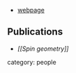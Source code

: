 
* [webpage](http://www.math.sunysb.edu/~mlm/)

## Publications

* _[[Spin geometry]]_

category: people
